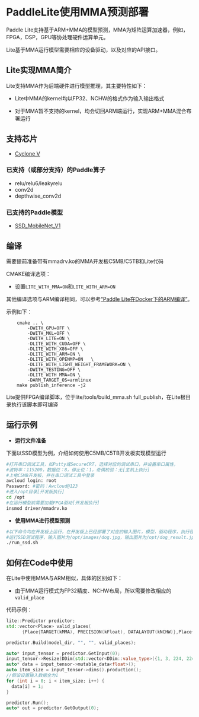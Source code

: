 # PaddleLite使用MMA预测部署

Paddle Lite支持基于ARM+MMA的模型预测，MMA为矩阵运算加速器，例如，FPGA，DSP，GPU等协处理硬件运算单元。

Lite基于MMA运行模型需要相应的设备驱动，以及对应的API接口。

## Lite实现MMA简介

Lite支持MMA作为后端硬件进行模型推理，其主要特性如下：

- Lite中MMA的kernel均以FP32、NCHW的格式作为输入输出格式

- 对于MMA暂不支持的kernel，均会切回ARM端运行，实现ARM+MMA混合布署运行

## 支持芯片
- [Cyclone V](https://www.intel.cn/content/dam/altera-www/global/en_US/pdfs/literature/hb/cyclone-v/cv_51002.pdf)

### 已支持（或部分支持）的Paddle算子

- relu/relu6/leakyrelu
- conv2d
- depthwise_conv2d

### 已支持的Paddle模型

- [SSD_MobileNet_V1](https://paddlemodels.bj.bcebos.com/object_detection/ssd_mobilenet_v1_coco_pretrained.tar)

## 编译

需要提前准备带有mmadrv.ko的MMA开发板C5MB/C5TB和Lite代码

CMAKE编译选项：

- 设置`LITE_WITH_MMA=ON`和`LITE_WITH_ARM=ON`

其他编译选项与ARM编译相同，可以参考[“Paddle Lite在Docker下的ARM编译”](../source_compile/compile_linux)。

示例如下：
```shell
    cmake .. \
        -DWITH_GPU=OFF \
        -DWITH_MKL=OFF \
        -DWITH_LITE=ON \
        -DLITE_WITH_CUDA=OFF \
        -DLITE_WITH_X86=OFF \
        -DLITE_WITH_ARM=ON \
        -DLITE_WITH_OPENMP=ON   \
        -DLITE_WITH_LIGHT_WEIGHT_FRAMEWORK=ON \
        -DWITH_TESTING=OFF \
        -DLITE_WITH_MMA=ON \
        -DARM_TARGET_OS=armlinux 
    make publish_inference -j2
```
Lite提供FPGA编译脚本，位于lite/tools/build_mma.sh full_publish，在Lite根目录执行该脚本即可编译

## 运行示例

- **运行文件准备**

下面以SSD模型为例，介绍如何使用C5MB/C5TB开发板实现模型运行

```bash
#打开串口调试工具，如Putty或SecureCRT，选择对应的调试串口，并设置串口属性，
#波特率：115200，数据位：8，停止位：1，奇偶校验：无[主机上执行]
#上电C5MB开发板，并在串口调试工具中登录
awcloud login: root
Password: #密码：Awcloud@123
#进入/opt目录[开发板执行]
cd /opt
#在运行模型前需要加载FPGA驱动[开发板执行]
insmod driver/mmadrv.ko
```

- **使用MMA进行模型预测**

```bash
#以下命令均在开发板上运行，在开发板上已经部署了对应的输入图片，模型，驱动程序，执行程序等
#运行SSD测试程序，输入图片为/opt/images/dog.jpg，输出图片为/opt/dog_result.jpg
./run_ssd.sh
```

## 如何在Code中使用

在Lite中使用MMA与ARM相似，具体的区别如下：

- 由于MMA运行模式为FP32精度、NCHW布局，所以需要修改相应的`valid_place`

代码示例：
```cpp
lite::Predictor predictor;
std::vector<Place> valid_places(
      {Place{TARGET(kMMA), PRECISION(kFloat), DATALAYOUT(kNCHW)},Place{TARGET(kARM)});

predictor.Build(model_dir, "", "", valid_places);

auto* input_tensor = predictor.GetInput(0);
input_tensor->Resize(DDim(std::vector<DDim::value_type>({1, 3, 224, 224})));
auto* data = input_tensor->mutable_data<float>();
auto item_size = input_tensor->dims().production();
//假设设置输入数据全为1
for (int i = 0; i < item_size; i++) {
  data[i] = 1;
}

predictor.Run();
auto* out = predictor.GetOutput(0);
```
